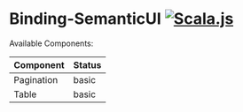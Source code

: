 # Binding-SemanticUI [![Scala.js](http://scala-js.org/assets/badges/scalajs-0.6.13.svg)](http://scala-js.org)

Available Components:

| Component | Status |
|-----------|--------|
| Pagination | basic |
| Table      | basic |
